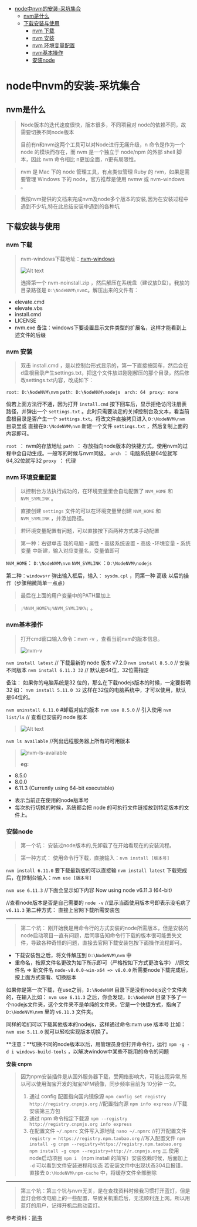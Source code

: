 <!-- TOC depthFrom:1 depthTo:6 withLinks:1 updateOnSave:1 orderedList:0 -->

* [node中nvm的安装-采坑集合](#node中nvm的安装-采坑集合)
	+ [nvm是什么](#nvm是什么)
	+ [下载安装与使用](#下载安装与使用)
		- [nvm 下载](#nvm-下载)
		- [nvm 安装](#nvm-安装)
		- [nvm 环境变量配置](#nvm-环境变量配置)
		- [nvm基本操作](#nvm基本操作)
		- [安装node](#安装node)

<!-- /TOC -->

# node中nvm的安装-采坑集合

## nvm是什么

> Node版本的迭代速度很快，版本很多，不同项目对 node的依赖不同，故需要切换不同node版本
> 
>目前有n和nvm这两个工具可以对Node进行无痛升级，n 命令是作为一个 node 的模块而存在，而 nvm 是一个独立于 node/npm 的外部 shell 脚本，因此 nvm 命令相比 n更加全面，n更有局限性。

> nvm 是 Mac 下的 node 管理工具，有点类似管理 Ruby 的 rvm，如果是需要管理 Windows 下的 node，官方推荐是使用 nvmw 或 nvm-windows 。

> 我按nvm提供的文档来完成nvm及node多个版本的安装,因为在安装过程中遇到不少坑,特在此总结安装中遇到的各种坑

## 下载安装与使用
### nvm 下载
> nvm-windows下载地址：[nvm-windows](https://github.com/coreybutler/nvm-windows)
> 
> ![Alt text](node中nvm的安装-采坑集合-images/NVM-Windows.png)
>
>选择第一个 nvm-noinstall.zip ，然后解压在系统盘（建议放D盘）。我放的目录路径是 `D:\NodeNVM\nvm`c。解压出来的文件有：
>
 +  elevate.cmd
 +  elevate.vbs
 +  install.cmd
 +  LICENSE
 +  nvm.exe
备注：windows下要设置显示文件类型的扩展名，这样才能看到上述文件的后缀

### nvm 安装
>双击 install.cmd ，是以控制台形式显示的，第一下直接按回车，然后会在d盘根目录产生settings.txt，把这个文件放进刚刚解压的那个目录，然后修改settings.txt内容，改成如下：
>
`root: D:\NodeNVM\nvm` 
`path: D:\NodeNVM\nodejs `
`arch: 64 `
`proxy: none`
>
倘若上面方法行不通，因为打开 `install.cmd` 按下回车后，显示拒绝访问注册表路径，并弹出一个 `settings.txt` 。此时只需要淡定的关掉控制台及文本，看当前盘根目录是否产生一个 `settings.txt`。将改文件直接拷贝进入 `D:\NodeNVM\nvm` 目录里或 直接在`D:\NodeNVM\nvm` 新建一个文件 `settings.txt` ，然后复制上面的内容即可。
>
`root `： nvm的存放地址
`path `： 存放指向node版本的快捷方式，使用nvm的过程中会自动生成。一般写的时候与nvm同级。
`arch `： 电脑系统是64位就写64,32位就写32
`proxy `： 代理

### nvm 环境变量配置

>以控制台方法执行成功的，在环境变量里会自动配置了 `NVM_HOME` 和 `NVM_SYMLINK` 。

>直接创建 `settings` 文件的可以在环境变量里创建 `NVM_HOME` 和 ` NVM_SYMLINK` ，并添加路径。

>若环境变量配置有问题，可以直接按下面两种方式来手动配置

>第一种：右键单击 我的电脑 - 属性 - 高级系统设置 - 高级 -环境变量 - 系统变量 中新建，输入对应变量名，变量值即可
>
`NVM_HOME`： `D:\NodeNVM\nvm`
`NVM_SYMLINK` ：`D:\NodeNVM\nodejs`
>
第二种：`windows+r` 弹出输入框后，输入： `sysdm.cpl` ，同第一种 高级 以后的操作（步骤稍微简单一点点）

>最后在上面的用户变量中的PATH里加上

> `;%NVM_HOME%;%NVM_SYMLINK%;` 。

### nvm基本操作

>打开cmd窗口输入命令：nvm -v ，查看当前nvm的版本信息。
>
>![nvm-v](node中nvm的安装-采坑集合-images/nvm-v.png)
>
`nvm install latest` // 下载最新的 node 版本 v7.2.0
`nvm install 8.5.0` // 安装不同版本
`nvm install 6.11.3 32`  // 默认是64位，32位需指定
>
备注： 如果你的电脑系统是32 位的，那么在下载nodejs版本的时候，一定要指明 32 如： `nvm install 5.11.0 32`  这样在32位的电脑系统中，才可以使用，默认是64位的。
>
`nvm uninstall 6.11.0` #卸载对应的版本
`nvm use 8.5.0` // 引入使用
`nvm list/ls` // 查看已安装的 node 版本
>
>![Alt text](node中nvm的安装-采坑集合-images/nvm-ls.png)
>
`nvm ls available` //列出远程服务器上所有的可用版本
>
>![nvm-ls-available](node中nvm的安装-采坑集合-images/nvm-ls-available.png)
>
>**eg:**
 -  8.5.0
 -  8.0.0
 -  6.11.3 (Currently using 64-bit executable)
  * 表示当前正在使用的node版本号
  * 每次执行切换的时候，系统都会把 node 的可执行文件链接放到特定版本的文件上。

### 安装node

>第一个坑：
>安装过node版本的,先卸载了在开始看现在的安装流程。

>第一种方式：
使用命令行下载，直接输入：`nvm install [版本号]`
>
`nvm install 6.11.0`
要下载最新版的可以直接输 `nvm install latest`
下载完成后，在控制台输入：`nvm use [版本号]`
>
`nvm use 6.11.3`
//下面会显示如下内容
Now using node v6.11.3 (64-bit)
>
//查看node版本是否是自己需要的
`node -v`
//显示当面使用版本号即表示没毛病了
`v6.11.3`
第二种方式：
直接上官网下载所需安装包

-----------------------
>第二个坑：
>刚开始我是用命令行的方式安装的node所需版本，但是安装的node启动项目一直有问题，后同事告知命令行下载的版本很可能丢失文件，导致各种奇怪的问题，直接去官网下载安装包按下面操作流程即可。
>
*  下载安装包之后，将文件解压到 `D:\NodeNVM\nvm` 中
* 重命名，按原文件名更改为如下所示即可（严格按如下方式更改名字）
//原文件名 => 新文件名
`node-v8.0.0-win-x64 => v8.0.0`
所需要node下载完成后，按上面方式查看、切换版本
>
如果你是第一次下载，在use之前，`D:\NodeNVM` 目录下是没有nodejs这个文件夹的，在输入比如： `nvm use 6.11.3` 之后，你会发现，`D:\NodeNVM` 目录下多了一个nodejs文件夹，这个文件夹不是单纯的文件夹，它是一个快捷方式，指向了 `D:\NodeNVM\nvm` 里的  `v6.11.3` 文件夹。
>
同样的咱们可以下载其他版本的nodejs，这样通过命令:nvm use 版本号 比如：`nvm use 5.11.0` 就可以轻松实现版本切换了。
>
**注意：**切换不同的node版本以后，用管理员身份打开命令行，运行 `npm -g -d i windows-build-tools` ，以解决window中某些不能用的命令的问题
>
**安装 cnpm**

>因为npm安装插件是从国外服务器下载，受网络影响大，可能出现异常,所以可以使用淘宝开发的淘宝NPM镜像，同步频率目前为 10分钟 一次。
>
> 1.  通过 config 配置指向国内镜像源
> `npm config set registry http://registry.cnpmjs.org` //配置指向源
> `npm info express`  //下载安装第三方包
> 2.  通过 npm 命令指定下载源
> `npm --registry http://registry.cnpmjs.org info express`
> 3.  在配置文件 `~/.npmrc` 文件写入源地址
> `nano ~/.npmrc`   //打开配置文件
> `registry = https://registry.npm.taobao.org` //写入配置文件
> `npm install -g cnpm --registry=https://registry.npm.taobao.org`
> `npm install -g cnpm --registry=http://r.cnpmjs.org`
三.使用node启动项目
> `npm i` （npm install 的简写）安装依赖时候，后面加上 `-d` 可以看到文件安装进程和状态
若安装文件中出现状态304且报错，直接去 `D:\NodeNVM\npm-cache` 中，将缓存文件全部删除
>

-----------
>第三个坑：第三个坑与nvm无关，是在查找资料时候我习惯打开蓝灯，但是蓝灯会修改电脑上的一些配置，导致关机重启后，无法顺利连上网。所以用蓝灯的用户，记得开机后启动蓝灯。

参考资料：[简书](https://www.jianshu.com/p/d227e11af3f9)
